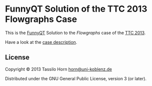 # FunnyQT Solution of the TTC 2013 Flowgraphs Case

This is the [FunnyQT](https://github.com/jgralab/funnyqt) Solution to the
*Flowgraphs* case of the [TTC 2013](http://planet-sl.org/ttc2013).

Have a look at the [case description](https://github.com/tsdh/ttc-2013-flowgraphs/blob/master/desc/ttc13-funnyqt-flowgraph.pdf?raw=true).

## License

Copyright © 2013 Tassilo Horn <horn@uni-koblenz.de>

Distributed under the GNU General Public License, version 3 (or later).

